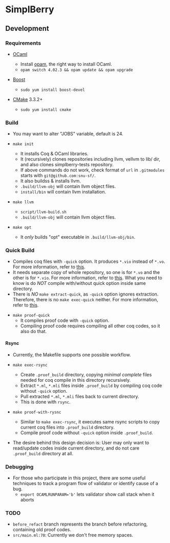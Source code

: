 # SimplBerry #

## Development ##

### Requirements ###

- [OCaml](http://ocaml.org/)
    + Install [opam](http://opam.ocamlpro.com/), the right way to install OCaml.
    + `opam switch 4.02.3 && opam update && opam upgrade`

- [Boost](http://www.boost.org/users/history/version_1_59_0.html)
    + `sudo yum install boost-devel`

- [CMake](https://cmake.org/) 3.3.2+
    + `sudo yum install cmake`

### Build ###
- You may want to alter "JOBS" variable, default is 24.

- `make init`
    + It installs Coq & OCaml libraries.
    + It (recursively) clones repositories including llvm, vellvm to lib/ dir, and also clones simplberry-tests repository.
    + If above commands do not work, check format of `url` in `.gitmodules` starts with `git@github.com:snu-sf/`.
    + It also buildss & installs llvm.
    + `.build/llvm-obj` will contain llvm object files.
    + `install/bin` will contain llvm installation.

- `make llvm`
    + `script/llvm-build.sh`
    + `.build/llvm-obj` will contain llvm object files.

- `make opt`
    + It *only* builds "opt" executable in `.build/llvm-obj/bin`.

### Quick Build ###

+ Compiles coq files with `-quick` option. It produces `*.vio` instead of `*.vo`. For more information, refer to [this](https://coq.inria.fr/refman/Reference-Manual031.html).
+ It needs separate copy of whole repository, so one is for `*.vo` and the other is for `*.vio`. For more information, refer to [this](https://github.com/snu-sf/simplberry/pull/247). What you need to know is do *NOT* compile with/without quick option inside same directory.
+ There is *NO* `make extract-quick`, as `-quick` option ignores extraction. Therefore, there is no `make exec-quick` neither. For more information, refer to [this](https://github.com/snu-sf/simplberry/issues/236#issuecomment-235553528).

- `make proof-quick`
    + It compiles proof code with `-quick` option.
    + Compiling proof code requires compiling all other coq codes, so it also do that.

#### Rsync ####

- Currently, the Makefile supports one possible workflow.

- `make exec-rsync`
    + Create `.proof_build` directory, copying *minimal complete* files needed for coq compile in this directory recursively.
    + Extract `*.ml`, `*.mli` files inside `.proof_build` by compiling coq code without `-quick` option.
    + Pull extracted `*.ml`, `*.mli` files back to current directory.
    + This is done with `rsync`.

- `make proof-with-rysnc`
    + Similar to `make exec-rsync`, it executes same rsync scripts to copy current coq files into `.proof_build` directory.
    + Compile proof code without `-quick` option inside `.proof_build`.

- The desire behind this design decision is: User may only want to read/update codes inside current directory, and do not care `.proof_build` directory at all.

### Debugging ###

- For those who participate in this project, there are some useful techniques to track a program flow of validator or identify cause of a bug.
    + `export OCAMLRUNPARAM='b'` lets validator show call stack when it aborts

### TODO ###

- `before_refact` branch represents the branch before refactoring, containing old proof codes.
- `src/main.ml:70`: Currently we don't free memory spaces.
